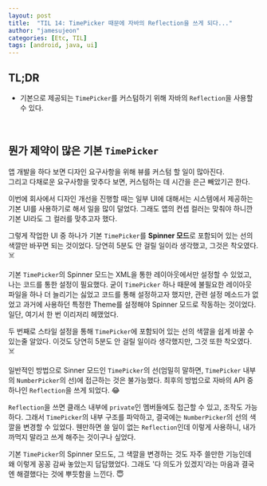```yaml
---
layout: post
title:  "TIL 14: TimePicker 때문에 자바의 Reflection을 쓰게 되다..."
author: "jamesujeon"
categories: [Etc, TIL]
tags: [android, java, ui]
---
```


## TL;DR

- 기본으로 제공되는 `TimePicker`를 커스텀하기 위해 자바의 `Reflection`을 사용할 수 있다.

<br>

## 뭔가 제약이 많은 기본 `TimePicker`

앱 개발을 하다 보면 디자인 요구사항을 위해 뷰를 커스텀 할 일이 많아진다.  
그리고 다채로운 요구사항을 맞추다 보면, 커스텀하는 데 시간을 은근 빼았기곤 한다.

이번에 회사에서 디자인 개선을 진행할 때는 일부 UI에 대해서는 시스템에서 제공하는 기본 UI를 사용하기로 해서 일을 많이 덜었다.
그래도 앱의 컨셉 컬러는 맞춰야 하니깐 기본 UI라도 그 컬러를 맞추고자 했다.

그렇게 작업한 UI 중 하나가 기본 `TimePicker`를 **Spinner 모드**로 포함되어 있는 선의 색깔만 바꾸면 되는 것이었다.
당연히 5분도 안 걸릴 일이라 생각했고, 그것은 착오였다. ☠️

기본 `TimePicker`의 Spinner 모드는 XML을 통한 레이아웃에서만 설정할 수 있었고, 나는 코드를 통한 설정이 필요했다.
굳이 `TimePicker` 하나 때문에 불필요한 레이아웃 파일을 하나 더 늘리기는 싫었고 코드를 통해 설정하고자 했지만,
관련 설정 메소드가 없었고 과거에 사용하던 특정한 Theme를 설정해야 Spinner 모드로 작동하는 것이었다.  
일단, 여기서 한 번 이리저리 헤맸었다.

두 번째로 스타일 설정을 통해 `TimePicker`에 포함되어 있는 선의 색깔을 쉽게 바꿀 수 있는줄 알았다.
이것도 당연히 5분도 안 걸릴 일이라 생각했지만, 그것 또한 착오였다. ☠️

일반적인 방법으로 Sinner 모드인 `TimePicker`의 선(엄밀히 말하면, `TimePicker` 내부의 `NumberPicker`의 선)에 접근하는 것은 불가능했다.
최후의 방법으로 자바의 API 중 하나인 `Reflection`을 쓰게 되었다. 😂

`Reflection`을 쓰면 클래스 내부에 `private`인 멤버들에도 접근할 수 있고, 조작도 가능하다.
그래서 `TimePicker`의 내부 구조를 파악하고, 결국에는 `NumberPicker`의 선의 색깔을 변경할 수 있었다.
웬만하면 쓸 일이 없는 `Reflection`인데 이렇게 사용하니, 내가 까먹지 말라고 쓰게 해주는 것이구나 싶었다.

기본 `TimePicker`의 Spinner 모드도, 그 색깔을 변경하는 것도 자주 쓸만한 기능인데 왜 이렇게 꽁꽁 감싸 놓았는지 답답했었다.
그래도 '다 의도가 있겠지'라는 마음과 결국엔 해결했다는 것에 뿌듯함을 느낀다. 😇